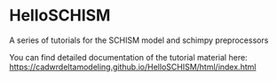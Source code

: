 # HelloSCHISM
A series of tutorials for the SCHISM model and schimpy preprocessors

You can find detailed documentation of the tutorial material here: https://cadwrdeltamodeling.github.io/HelloSCHISM/html/index.html

